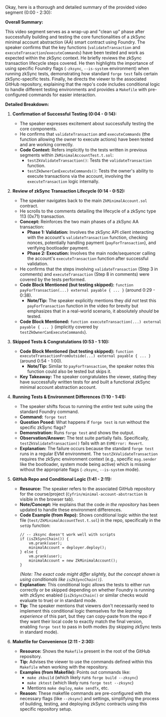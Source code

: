 Okay, here is a thorough and detailed summary of the provided video segment (0:00 - 2:30):

**Overall Summary:**

This video segment serves as a wrap-up and "clean up" phase after successfully building and testing the core functionalities of a zkSync minimal account abstraction (AA) smart contract using Foundry. The speaker confirms that the key functions (`validateTransaction` and `executeTransaction`/`executeCommands`) have been tested and work as expected within the zkSync context. He briefly reviews the zkSync transaction lifecycle steps covered. He then highlights the importance of using specific Foundry flags (`-zksync`, `--is-system` environment) when running zkSync tests, demonstrating how standard `forge test` fails certain zkSync-specific tests. Finally, he directs the viewer to the associated GitHub repository, explaining that the repo's code includes conditional logic to handle different testing environments and provides a `Makefile` with pre-configured commands for easier interaction.

**Detailed Breakdown:**

1.  **Confirmation of Successful Testing (0:04 - 0:14):**
    *   The speaker expresses excitement about successfully testing the core components.
    *   He confirms that `validateTransaction` and `executeCommands` (the function allowing the owner to execute actions) have been tested and are working correctly.
    *   **Code Context:** Refers implicitly to the tests written in previous segments within `ZkMinimalAccountTest.t.sol`:
        *   `testZkValidateTransaction()`: Tests the `validateTransaction` function.
        *   `testZkOwnerCanExecuteCommands()`: Tests the owner's ability to execute transactions via the account, involving the `executeTransaction` logic internally.

2.  **Review of zkSync Transaction Lifecycle (0:14 - 0:52):**
    *   The speaker navigates back to the main `ZkMinimalAccount.sol` contract.
    *   He scrolls to the comments detailing the lifecycle of a zkSync type 113 (0x71) transaction.
    *   **Concept:** Reinforces the two main phases of a zkSync AA transaction:
        *   **Phase 1: Validation:** Involves the zkSync API client interacting with the account's `validateTransaction` function, checking nonces, potentially handling payment (`payForTransaction`), and verifying bootloader payment.
        *   **Phase 2: Execution:** Involves the main node/sequencer calling the account's `executeTransaction` function after successful validation.
    *   He confirms that the steps involving `validateTransaction` (Step 3 in comments) and `executeTransaction` (Step 8 in comments) were covered by the tests performed.
    *   **Code Block Mentioned (but testing skipped):** `function payForTransaction(...) external payable { ... }` (around 0:29 - 0:38).
        *   **Note/Tip:** The speaker explicitly mentions they *did not* test this `payForTransaction` function in the video for brevity but emphasizes that in a real-world scenario, it absolutely *should* be tested.
    *   **Code Block Mentioned:** `function executeTransaction(...) external payable { ... }` (implicitly covered by `testZkOwnerCanExecuteCommands`).

3.  **Skipped Tests & Congratulations (0:53 - 1:10):**
    *   **Code Block Mentioned (but testing skipped):** `function executeTransactionFromOutside(...) external payable { ... }` (around 0:54 - 1:00).
        *   **Note/Tip:** Similar to `payForTransaction`, the speaker notes this function could also be tested but skips it.
    *   **Key Takeaway:** The speaker congratulates the viewer, stating they have successfully written tests for and built a functional zkSync minimal account abstraction account.

4.  **Running Tests & Environment Differences (1:10 - 1:41):**
    *   The speaker shifts focus to running the *entire* test suite using the standard Foundry command.
    *   **Command:** `forge test`
    *   **Question Posed:** What happens if `forge test` is run without the specific zkSync flags?
    *   **Demonstration:** Runs `forge test` and shows the output.
    *   **Observation/Answer:** The test suite partially fails. Specifically, `testZkValidateTransaction()` fails with an `EVMError: Revert`.
    *   **Explanation:** The failure occurs because the standard `forge test` runs in a regular EVM environment. The `testZkValidateTransaction` requires the zkSync environment context (e.g., specific `msg.sender` like the bootloader, system mode being active) which is missing without the appropriate flags (`-zksync`, `--is-system` mode).

5.  **GitHub Repo and Conditional Logic (1:41 - 2:11):**
    *   **Resource:** The speaker refers to the associated GitHub repository for the course/project (`Cyfrin/minimal-account-abstraction` is visible in the browser tab).
    *   **Note/Concept:** He explains that the code *in the repository* has been updated to handle these environment differences.
    *   **Code Example (from Repo):** Shows conditional logic within the test file (`test/ZkMinimalAccountTest.t.sol`) in the repo, specifically in the `setUp` function:
        ```solidity
        // -- zksync doesn't work well with scripts
        if (isZkSyncChain()) {
            vm.prank(user);
            minimalAccount = deployer.deploy();
        } else {
            vm.prank(user);
            minimalAccount = new ZkMinimalAccount();
        }
        ```
        *(Note: The exact code might differ slightly, but the concept shown is using conditionals like `isZkSyncChain()`)*.
    *   **Explanation:** This conditional logic allows the tests to either run correctly or be skipped depending on whether Foundry is running with zkSync enabled (`isZkSyncChain()` or similar checks would evaluate to true) or in standard mode.
    *   **Tip:** The speaker mentions that viewers don't necessarily need to implement this conditional logic themselves for the *learning experience* of this part, but they can copy-paste from the repo if they want their local code to exactly match the final version, enabling `forge test` to pass in both modes (by skipping zkSync tests in standard mode).

6.  **Makefile for Convenience (2:11 - 2:30):**
    *   **Resource:** Shows the `Makefile` present in the root of the GitHub repository.
    *   **Tip:** Advises the viewer to use the commands defined within this `Makefile` when working with the repository.
    *   **Examples (from Makefile):** Points out commands like:
        *   `make zkbuild` (which likely runs `forge build --zksync`)
        *   `make zktest` (which likely runs `forge test --zksync`)
        *   Mentions `make deploy`, `make sendTx`, etc.
    *   **Reason:** These makefile commands are pre-configured with the necessary flags (like `--zksync`) and settings, simplifying the process of building, testing, and deploying zkSync contracts using this specific repository setup.